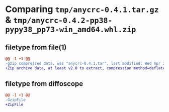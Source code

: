 # Comparing `tmp/anycrc-0.4.1.tar.gz` & `tmp/anycrc-0.4.2-pp38-pypy38_pp73-win_amd64.whl.zip`

## filetype from file(1)

```diff
@@ -1 +1 @@
-gzip compressed data, was "anycrc-0.4.1.tar", last modified: Wed Apr 24 13:15:48 2024, max compression
+Zip archive data, at least v2.0 to extract, compression method=deflate
```

## filetype from diffoscope

```diff
@@ -1 +1 @@
-GzipFile
+ZipFile
```

